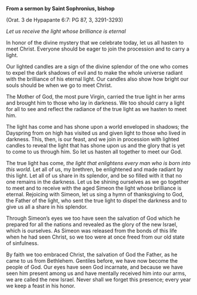 

**From a sermon by Saint Sophronius, bishop**

(Orat. 3 de Hypapante 6:7: PG 87, 3, 3291-3293)

_Let us receive the light whose brilliance is eternal_

In honor of the divine mystery that we celebrate today, let us all hasten to meet Christ. Everyone should be eager to join the procession and to carry a light.

Our lighted candles are a sign of the divine splendor of the one who comes to expel the dark shadows of evil and to make the whole universe radiant with the brilliance of his eternal light. Our candles also show how bright our souls should be when we go to meet Christ.

The Mother of God, the most pure Virgin, carried the true light in her arms and brought him to those who lay in darkness. We too should carry a light for all to see and reflect the radiance of the true light as we hasten to meet him.

The light has come and has shone upon a world enveloped in shadows; the Dayspring from on high has visited us and given light to those who lived in darkness. This, then, is our feast, and we join in procession with lighted candles to reveal the light that has shone upon us and the glory that is yet to come to us through him. So let us hasten all together to meet our God.

The true light has come, _the light that enlightens every man who is born into this world._ Let all of us, my brethren, be enlightened and made radiant by this light. Let all of us share in its splendor, and be so filled with it that no one remains in the darkness. Let us be shining ourselves as we go together to meet and to receive with the aged Simeon the light whose brilliance is eternal. Rejoicing with Simeon, let us sing a hymn of thanksgiving to God, the Father of the light, who sent the true light to dispel the darkness and to give us all a share in his splendor.

Through Simeon’s eyes we too have seen the salvation of God which he prepared for all the nations and revealed as the glory of the new Israel, which is ourselves. As Simeon was released from the bonds of this life when he had seen Christ, so we too were at once freed from our old state of sinfulness.

By faith we too embraced Christ, the salvation of God the Father, as he came to us from Bethlehem. Gentiles before, we have now become the people of God. Our eyes have seen God incarnate, and because we have seen him present among us and have mentally received him into our arms, we are called the new Israel. Never shall we forget this presence; every year we keep a feast in his honor.

